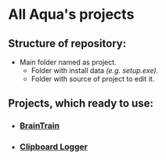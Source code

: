 # All Aqua's projects
## Structure of repository:
* Main folder named as project.
   * Folder with install data _(e.g. setup.exe)._
   * Folder with source of project to edit it.
   
## Projects, which ready to use:
  * ### [BrainTrain](https://github.com/AquaVG/BrainTrain) 
  * ### [Clipboard Logger](https://github.com/AquaVG/ClipboardLogger)
